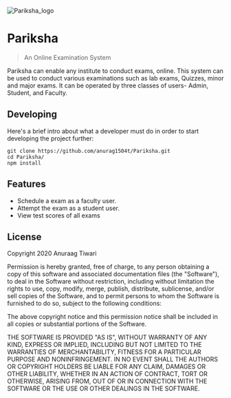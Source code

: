 ![Pariksha_logo](https://user-images.githubusercontent.com/64521184/93327228-a9918f00-f837-11ea-8b3c-c54fc8556180.jpeg)

# Pariksha
> An Online Examination System

Pariksha can enable any institute to conduct exams, online. This system can be used to conduct various examinations such as lab exams, Quizzes, minor and major exams. It can be operated by three classes of users- Admin, Student, and Faculty.

## Developing

Here's a brief intro about what a developer must do in order to start developing
the project further:

```shell
git clone https://github.com/anurag1504t/Pariksha.git
cd Pariksha/
npm install
```

## Features

* Schedule a exam as a faculty user.
* Attempt the exam as a student user.
* View test scores of all exams

## License

Copyright 2020 Anuraag Tiwari

Permission is hereby granted, free of charge, to any person obtaining a copy of this software and associated documentation files (the "Software"), to deal in the Software without restriction, including without limitation the rights to use, copy, modify, merge, publish, distribute, sublicense, and/or sell copies of the Software, and to permit persons to whom the Software is furnished to do so, subject to the following conditions:

The above copyright notice and this permission notice shall be included in all copies or substantial portions of the Software.

THE SOFTWARE IS PROVIDED "AS IS", WITHOUT WARRANTY OF ANY KIND, EXPRESS OR IMPLIED, INCLUDING BUT NOT LIMITED TO THE WARRANTIES OF MERCHANTABILITY, FITNESS FOR A PARTICULAR PURPOSE AND NONINFRINGEMENT. IN NO EVENT SHALL THE AUTHORS OR COPYRIGHT HOLDERS BE LIABLE FOR ANY CLAIM, DAMAGES OR OTHER LIABILITY, WHETHER IN AN ACTION OF CONTRACT, TORT OR OTHERWISE, ARISING FROM, OUT OF OR IN CONNECTION WITH THE SOFTWARE OR THE USE OR OTHER DEALINGS IN THE SOFTWARE.

